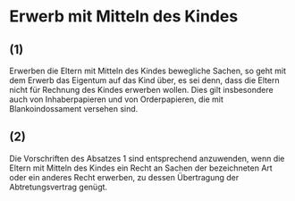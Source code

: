 # Erwerb mit Mitteln des Kindes



## (1)

 Erwerben die Eltern mit Mitteln des Kindes bewegliche Sachen, so geht mit dem Erwerb das Eigentum auf das Kind über, es sei denn, dass die Eltern nicht für Rechnung des Kindes erwerben wollen. Dies gilt insbesondere auch von Inhaberpapieren und von Orderpapieren, die mit Blankoindossament versehen sind.

## (2)

 Die Vorschriften des Absatzes 1 sind entsprechend anzuwenden, wenn die Eltern mit Mitteln des Kindes ein Recht an Sachen der bezeichneten Art oder ein anderes Recht erwerben, zu dessen Übertragung der Abtretungsvertrag genügt. 

